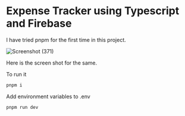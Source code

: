 # Expense Tracker using Typescript and Firebase

I have tried pnpm for the first time in this project.

![Screenshot (371)](https://github.com/pratham2609/ExpenseTracker-using-TypescriptAndFirebase/assets/101088246/b04df7fc-4107-4233-99b6-ac1e10f8e7b8)


Here is the screen shot for the same.


To run it
```bash
pnpm i

```
Add environment variables to .env

```bash
pnpm run dev

```


